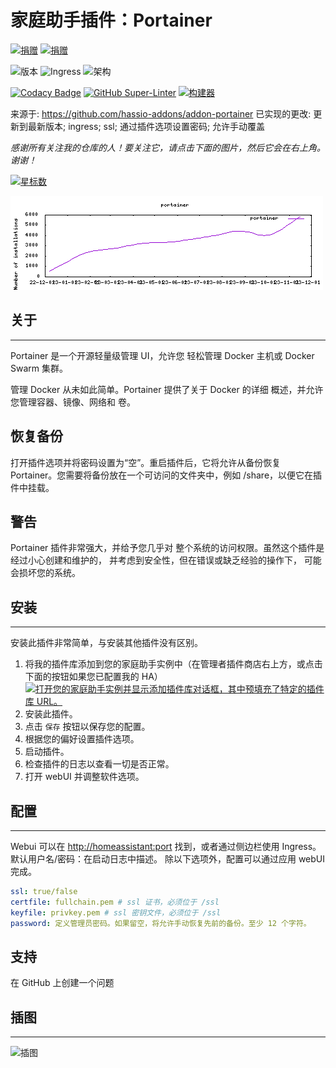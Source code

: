 # 家庭助手插件：Portainer

[![捐赠][donation-badge]](https://www.buymeacoffee.com/alexbelgium)
[![捐赠][paypal-badge]](https://www.paypal.com/donate/?hosted_button_id=DZFULJZTP3UQA)

![版本](https://img.shields.io/badge/dynamic/json?label=Version&query=%24.version&url=https%3A%2F%2Fraw.githubusercontent.com%2Falexbelgium%2Fhassio-addons%2Fmaster%2Fportainer%2Fconfig.json)
![Ingress](https://img.shields.io/badge/dynamic/json?label=Ingress&query=%24.ingress&url=https%3A%2F%2Fraw.githubusercontent.com%2Falexbelgium%2Fhassio-addons%2Fmaster%2Fportainer%2Fconfig.json)
![架构](https://img.shields.io/badge/dynamic/json?color=success&label=Arch&query=%24.arch&url=https%3A%2F%2Fraw.githubusercontent.com%2Falexbelgium%2Fhassio-addons%2Fmaster%2Fportainer%2Fconfig.json)

[![Codacy Badge](https://app.codacy.com/project/badge/Grade/9c6cf10bdbba45ecb202d7f579b5be0e)](https://www.codacy.com/gh/alexbelgium/hassio-addons/dashboard?utm_source=github.com&utm_medium=referral&utm_content=alexbelgium/hassio-addons&utm_campaign=Badge_Grade)
[![GitHub Super-Linter](https://img.shields.io/github/actions/workflow/status/alexbelgium/hassio-addons/weekly-supelinter.yaml?label=Lint%20code%20base)](https://github.com/alexbelgium/hassio-addons/actions/workflows/weekly-supelinter.yaml)
[![构建器](https://img.shields.io/github/actions/workflow/status/alexbelgium/hassio-addons/onpush_builder.yaml?label=Builder)](https://github.com/alexbelgium/hassio-addons/actions/workflows/onpush_builder.yaml)

[donation-badge]: https://img.shields.io/badge/Buy%20me%20a%20coffee%20(no%20paypal)-%23d32f2f?logo=buy-me-a-coffee&style=flat&logoColor=white
[paypal-badge]: https://img.shields.io/badge/Buy%20me%20a%20coffee%20with%20Paypal-0070BA?logo=paypal&style=flat&logoColor=white

来源于: https://github.com/hassio-addons/addon-portainer
已实现的更改: 更新到最新版本; ingress; ssl; 通过插件选项设置密码; 允许手动覆盖

_感谢所有关注我的仓库的人！要关注它，请点击下面的图片，然后它会在右上角。谢谢！_

[![星标数](https://raw.githubusercontent.com/alexbelgium/hassio-addons/master/.github/stars2.svg)](https://github.com/alexbelgium/hassio-addons/stargazers)

![下载演变](https://raw.githubusercontent.com/alexbelgium/hassio-addons/master/portainer/stats.png)

## 关于

---

Portainer 是一个开源轻量级管理 UI，允许您
轻松管理 Docker 主机或 Docker Swarm 集群。

管理 Docker 从未如此简单。Portainer 提供了关于 Docker 的详细
概述，并允许您管理容器、镜像、网络和
卷。

## 恢复备份

打开插件选项并将密码设置为“空”。重启插件后，它将允许从备份恢复 Portainer。您需要将备份放在一个可访问的文件夹中，例如 /share，以便它在插件中挂载。

## 警告

Portainer 插件非常强大，并给予您几乎对
整个系统的访问权限。虽然这个插件是经过小心创建和维护的，
并考虑到安全性，但在错误或缺乏经验的操作下，
可能会损坏您的系统。

## 安装

---

安装此插件非常简单，与安装其他插件没有区别。

1. 将我的插件库添加到您的家庭助手实例中（在管理者插件商店右上方，或点击下面的按钮如果您已配置我的 HA）
   [![打开您的家庭助手实例并显示添加插件库对话框，其中预填充了特定的插件库 URL。](https://my.home-assistant.io/badges/supervisor_add_addon_repository.svg)](https://my.home-assistant.io/redirect/supervisor_add_addon_repository/?repository_url=https%3A%2F%2Fgithub.com%2Falexbelgium%2Fhassio-addons)
2. 安装此插件。
3. 点击 `保存` 按钮以保存您的配置。
4. 根据您的偏好设置插件选项。
5. 启动插件。
6. 检查插件的日志以查看一切是否正常。
7. 打开 webUI 并调整软件选项。

## 配置

---

Webui 可以在 <http://homeassistant:port> 找到，或者通过侧边栏使用 Ingress。
默认用户名/密码：在启动日志中描述。
除以下选项外，配置可以通过应用 webUI 完成。

```yaml
ssl: true/false
certfile: fullchain.pem # ssl 证书，必须位于 /ssl
keyfile: privkey.pem # ssl 密钥文件，必须位于 /ssl
password: 定义管理员密码。如果留空，将允许手动恢复先前的备份。至少 12 个字符。
```

## 支持

在 GitHub 上创建一个问题

## 插图

---

![插图](https://github.com/hassio-addons/addon-portainer/raw/main/images/screenshot.png)